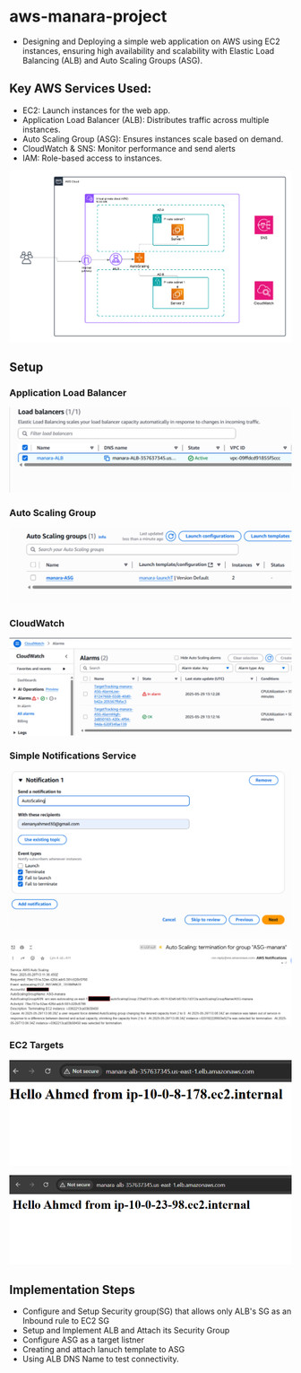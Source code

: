 # aws-manara-project

- Designing and Deploying a simple web application on AWS using EC2 instances, ensuring high availability and scalability with Elastic Load Balancing (ALB) and Auto Scaling Groups (ASG). 

## Key AWS Services Used:
- EC2: Launch instances for the web app.
- Application Load Balancer (ALB): Distributes traffic across multiple instances.
- Auto Scaling Group (ASG): Ensures instances scale based on demand.
- CloudWatch & SNS: Monitor performance and send alerts
- IAM: Role-based access to instances.

![diagram](./Architecture.png)

## Setup

### Application Load Balancer

![ALB](./Images/ALB.png)

### Auto Scaling Group

![ASG](./Images/ASG.png) 

### CloudWatch

![Alarm](./Images/CloudWatch-alarms.png) 

### Simple Notifications Service 

![SNS](./Images/SNS-topic.png) 

![email](./Images/SNS-topic-email.png) 

### EC2 Targets

![target](./Images/target-1.png) 

![target1](./Images/target-2.png) 

## Implementation Steps

- Configure and Setup Security group(SG) that allows only ALB's SG as an Inbound rule to EC2 SG 
- Setup and Implement ALB and Attach its Security Group
- Configure ASG as a target listner 
- Creating and attach lanuch template to ASG 
- Using ALB DNS Name to test connectivity.